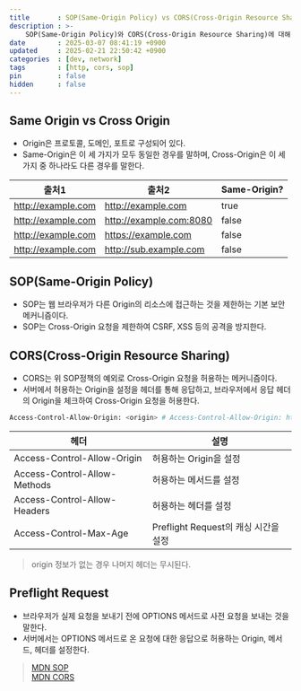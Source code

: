 ```yaml
---
title       : SOP(Same-Origin Policy) vs CORS(Cross-Origin Resource Sharing)
description : >-
    SOP(Same-Origin Policy)와 CORS(Cross-Origin Resource Sharing)에 대해 기록합니다.
date        : 2025-03-07 08:41:19 +0900
updated     : 2025-02-21 22:50:42 +0900
categories  : [dev, network]
tags        : [http, cors, sop]
pin         : false
hidden      : false
---
```


## Same Origin vs Cross Origin
- Origin은 프로토콜, 도메인, 포트로 구성되어 있다.
- Same-Origin은 이 세 가지가 모두 동일한 경우를 말하며, Cross-Origin은 이 세 가지 중 하나라도 다른 경우를 말한다.

| 출처1 | 출처2 | Same-Origin? |
|---|---|---|
| http://example.com | http://example.com | true |
| http://example.com | http://example.com:8080 | false |
| http://example.com | https://example.com | false |
| http://example.com | http://sub.example.com | false |

## SOP(Same-Origin Policy)
- SOP는 웹 브라우저가 다른 Origin의 리소스에 접근하는 것을 제한하는 기본 보안 메커니즘이다.
- SOP는 Cross-Origin 요청을 제한하여 CSRF, XSS 등의 공격을 방지한다.

## CORS(Cross-Origin Resource Sharing)
- CORS는 위 SOP정책의 예외로 Cross-Origin 요청을 허용하는 메커니즘이다.
- 서버에서 허용하는 Origin을 설정을 헤더를 통해 응답하고, 브라우저에서 응답 헤더의 Origin을 체크하여 Cross-Origin 요청을 허용한다.

```sh
Access-Control-Allow-Origin: <origin> # Access-Control-Allow-Origin: http://example.com, https://example.com
```

| 헤더 | 설명 |
|---|---|
| Access-Control-Allow-Origin | 허용하는 Origin을 설정 |
| Access-Control-Allow-Methods | 허용하는 메서드를 설정 |
| Access-Control-Allow-Headers | 허용하는 헤더를 설정 |
| Access-Control-Max-Age | Preflight Request의 캐싱 시간을 설정 |

> origin 정보가 없는 경우 나머지 헤더는 무시된다.

## Preflight Request
- 브라우저가 실제 요청을 보내기 전에 OPTIONS 메서드로 사전 요청을 보내는 것을 말한다.
- 서버에서는 OPTIONS 메서드로 온 요청에 대한 응답으로 허용하는 Origin, 메서드, 헤더를 설정한다.

> [MDN SOP](https://developer.mozilla.org/ko/docs/Web/Security/Same-origin_policy) <br>
> [MDN CORS](https://developer.mozilla.org/ko/docs/Web/HTTP/CORS)